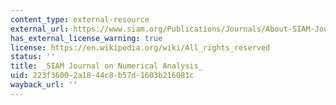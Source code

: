```yaml
---
content_type: external-resource
external_url: https://www.siam.org/Publications/Journals/About-SIAM-Journals/Information-for-Authors
has_external_license_warning: true
license: https://en.wikipedia.org/wiki/All_rights_reserved
status: ''
title: _SIAM Journal on Numerical Analysis_
uid: 223f3600-2a18-44c8-b57d-1603b216081c
wayback_url: ''
---
```

